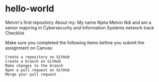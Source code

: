 # hello-world
Melvin's first repository
About my: My name Njeta Melvin Ndi and am a senior majoring in Cybersecurity and Information Systems network track
Checklist

Make sure you completed the following items before you submit the assignment on Canvas:

    Create a repository on GitHub
    Create a branch on GitHub
    Make changes to the branch
    Open a pull request on GitHub
    Merge your pull request
